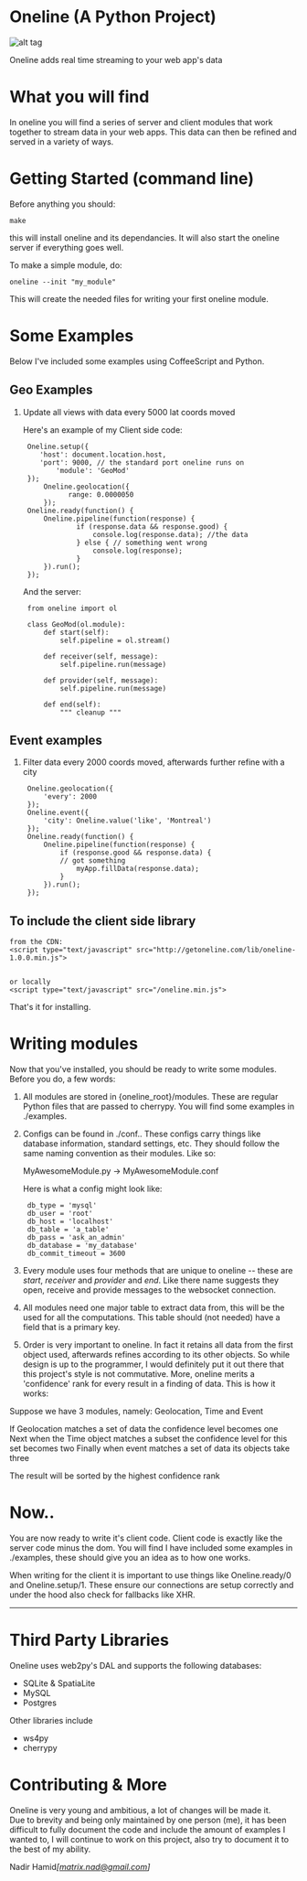 Oneline  (A Python Project)
=========================================================
![alt tag](http://infinitet3ch.com/assets/Oneline_Final_72.png)

Oneline adds real time streaming to your web app's data



What you will find
=========================================================

In oneline you will find a series of server and client modules that work together
to stream data in your web apps. This data can then be refined and served in a variety
of ways.

Getting Started (command line)
=================================================

Before anything you should:

	make
	
this will install oneline and its dependancies. It will also start the oneline server if everything goes well.

To make a simple module, do:

	oneline --init "my_module"

This will create the needed files for writing your first oneline module.

Some Examples
========================================================

Below I've included some examples using CoffeeScript and
Python.

Geo Examples
-------------------------------------------------------

1. Update all views with data every 5000 lat coords moved

	Here's an example of my
	Client side code:
	
		Oneline.setup({		
		   'host': document.location.host,
		   'port': 9000, // the standard port oneline runs on
	     	   'module': 'GeoMod'
		});
         	Oneline.geolocation({
            	  range: 0.0000050
         	});
		Oneline.ready(function() {
	   		Oneline.pipeline(function(response) {
	      			if (response.data && response.good) {
	         			console.log(response.data); //the data
	      			} else { // something went wrong
	         			console.log(response);
	      			}
	   		}).run();
	 	});
	 
	And the server:
	
		from oneline import ol
		
		class GeoMod(ol.module):
		    def start(self):
		        self.pipeline = ol.stream()
		
		    def receiver(self, message):
		    	self.pipeline.run(message)
		        
		    def provider(self, message):
		    	self.pipeline.run(message)
		    
		    def end(self):
		    	""" cleanup """

Event examples
-------------------------------------------------------


1. Filter data every 2000 coords moved, afterwards further refine with a city

		Oneline.geolocation({
			'every': 2000
		});
		Oneline.event({
			'city': Oneline.value('like', 'Montreal')
		});
		Oneline.ready(function() {
			Oneline.pipeline(function(response) {
				if (response.good && response.data) {
				// got something
					myApp.fillData(response.data);
				}
			}).run();
		});
  


			

	
To include the client side library
-------------------------------------------------------------------------------------
	from the CDN:
	<script type="text/javascript" src="http://getoneline.com/lib/oneline-1.0.0.min.js">


	or locally
	<script type="text/javascript" src="/oneline.min.js">

That's it for installing.

Writing modules
=====================================================

Now that you've installed, you should be ready
to write some modules. Before you do, a few words:

1. All modules are stored in {oneline_root}/modules. These are regular Python
files that are passed to cherrypy. You will find some examples in ./examples. 

2. Configs can be found in ./conf.. These configs carry things like database information, standard settings,  etc. They should follow the same naming convention as their
modules. Like so:
	
	MyAwesomeModule.py -> MyAwesomeModule.conf
	
	Here is what a config might look like:
	
		db_type = 'mysql'
		db_user = 'root'
		db_host = 'localhost'
		db_table = 'a_table'
		db_pass = 'ask_an_admin'
		db_database = 'my_database'
		db_commit_timeout = 3600
		
		
3. Every module uses four methods that are unique to oneline -- these are
<i>start</i>, <i>receiver</i> and <i>provider</i> and <i>end</i>. Like there name suggests they
open, receive and provide messages to the websocket connection.

4. All modules need one major table to extract data from, this will be the
used for all the computations. This table should (not needed) have a field that is a primary 
key.

5. Order is very important to oneline. In fact it retains all data from the first object
used, afterwards refines according to its other objects. So while design is up to the
programmer, I would definitely put it out there that this project's style is not commutative.
More, oneline merits a 'confidence' rank for every result in a finding of data. This is how it works:

Suppose we have 3 modules, namely: Geolocation, Time and Event

If Geolocation matches a set of data the confidence level becomes one
Next when the Time object matches a subset the confidence level for this set becomes two
Finally when event matches a set of data its objects take three

The result will be sorted by the highest confidence rank



Now.. 
============================================================================================

You are now ready to write it's client code.  Client code
is exactly like the server code minus the dom.  You will find I have included
some examples in ./examples,  these should give you an idea as to how one works.

When writing for the client it is important to use things like Oneline.ready/0 and
Oneline.setup/1. These ensure our connections are setup correctly and under the hood
also check for fallbacks like XHR. 





----------------------------------------------------------------------------------------

		
Third Party Libraries
=======================================================

Oneline uses web2py's DAL and supports the following databases:

  - SQLite & SpatiaLite
  - MySQL
  - Postgres

Other libraries include

  - ws4py
  - cherrypy

Contributing & More
========================================================

Oneline is very young and ambitious, a lot of changes will be made it.  
Due to brevity and being only maintained by one person (me), it has been difficult to fully document the code and include the amount of examples I wanted to, I will continue to work on this project, also
try to document it to the best of my ability.

Nadir Hamid<i>[matrix.nad@gmail.com]</i>
